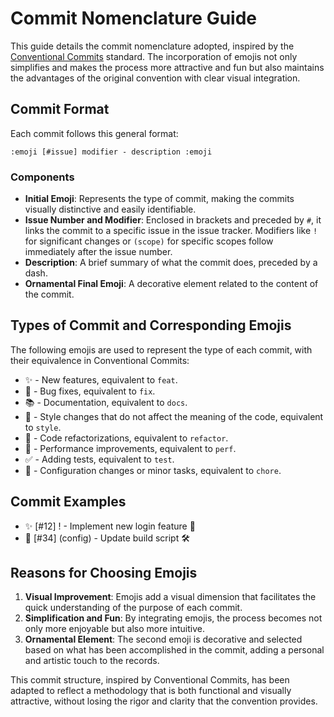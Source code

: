 
# Commit Nomenclature Guide

This guide details the commit nomenclature adopted, inspired by the [Conventional Commits](https://www.conventionalcommits.org) standard. The incorporation of emojis not only simplifies and makes the process more attractive and fun but also maintains the advantages of the original convention with clear visual integration.

## Commit Format

Each commit follows this general format:

```
:emoji [#issue] modifier - description :emoji
```

### Components

- **Initial Emoji**: Represents the type of commit, making the commits visually distinctive and easily identifiable.
- **Issue Number and Modifier**: Enclosed in brackets and preceded by `#`, it links the commit to a specific issue in the issue tracker. Modifiers like `!` for significant changes or `(scope)` for specific scopes follow immediately after the issue number.
- **Description**: A brief summary of what the commit does, preceded by a dash.
- **Ornamental Final Emoji**: A decorative element related to the content of the commit.

## Types of Commit and Corresponding Emojis

The following emojis are used to represent the type of each commit, with their equivalence in Conventional Commits:

- ✨ - New features, equivalent to `feat`.
- 🐛 - Bug fixes, equivalent to `fix`.
- 📚 - Documentation, equivalent to `docs`.
- 🎨 - Style changes that do not affect the meaning of the code, equivalent to `style`.
- 🔨 - Code refactorizations, equivalent to `refactor`.
- 🚀 - Performance improvements, equivalent to `perf`.
- ✅ - Adding tests, equivalent to `test`.
- 🔧 - Configuration changes or minor tasks, equivalent to `chore`.

## Commit Examples

- ✨ [#12] ! - Implement new login feature 🚀
- 🔧 [#34] (config) - Update build script 🛠

## Reasons for Choosing Emojis

1. **Visual Improvement**: Emojis add a visual dimension that facilitates the quick understanding of the purpose of each commit.
2. **Simplification and Fun**: By integrating emojis, the process becomes not only more enjoyable but also more intuitive.
3. **Ornamental Element**: The second emoji is decorative and selected based on what has been accomplished in the commit, adding a personal and artistic touch to the records.

This commit structure, inspired by Conventional Commits, has been adapted to reflect a methodology that is both functional and visually attractive, without losing the rigor and clarity that the convention provides.